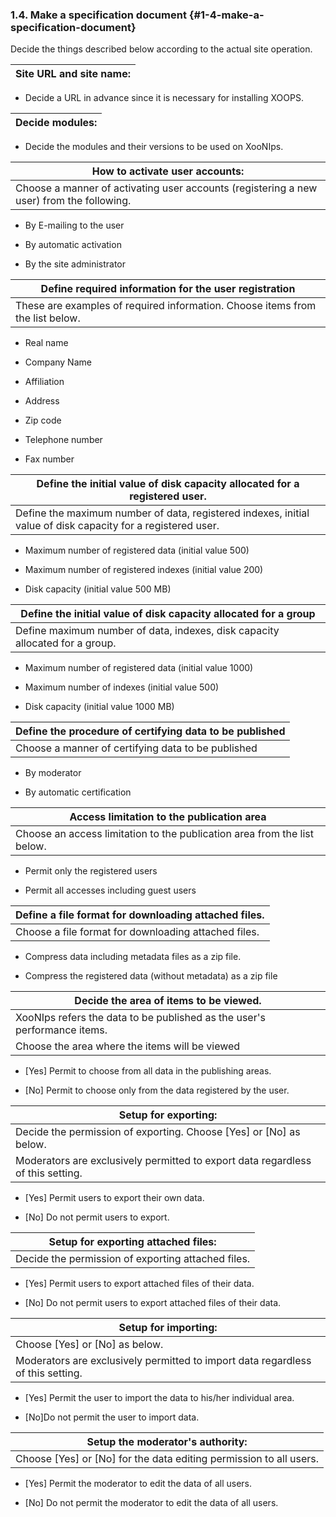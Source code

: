 ### 1.4. Make a specification document {#1-4-make-a-specification-document}

Decide the things described below according to the actual site operation.

| Site URL and site name: |
| --- |

*   Decide a URL in advance since it is necessary for installing XOOPS.

| Decide modules: |
| --- |

*   Decide the modules and their versions to be used on XooNIps.

| How to activate user accounts: |
| --- |
| Choose a manner of activating user accounts (registering a new user) from the following. |

*   By E-mailing to the user

*   By automatic activation

*   By the site administrator

| Define required information for the user registration |
| --- |
| These are examples of required information. Choose items from the list below. |

*   Real name

*   Company Name

*   Affiliation

*   Address

*   Zip code

*   Telephone number

*   Fax number

| Define the initial value of disk capacity allocated for a registered user. |
| --- |
| Define the maximum number of data, registered indexes, initial value of disk capacity for a registered user. |

*   Maximum number of registered data (initial value 500)

*   Maximum number of registered indexes (initial value 200)

*   Disk capacity (initial value 500 MB)

| Define the initial value of disk capacity allocated for a group |
| --- |
| Define maximum number of data, indexes, disk capacity allocated for a group. |

*   Maximum number of registered data (initial value 1000)

*   Maximum number of indexes (initial value 500)

*   Disk capacity (initial value 1000 MB)

| Define the procedure of certifying data to be published |
| --- |
| Choose a manner of certifying data to be published |

*   By moderator

*   By automatic certification

| Access limitation to the publication area |
| --- |
| Choose an access limitation to the publication area from the list below. |

*   Permit only the registered users

*   Permit all accesses including guest users

| Define a file format for downloading attached files. |
| --- |
| Choose a file format for downloading attached files. |

*   Compress data including metadata files as a zip file.

*   Compress the registered data (without metadata) as a zip file

| Decide the area of items to be viewed. |
| --- |
| XooNIps refers the data to be published as the user&#039;s performance items. |
| Choose the area where the items will be viewed |

*   [Yes] Permit to choose from all data in the publishing areas.

*   [No] Permit to choose only from the data registered by the user.

| Setup for exporting: |
| --- |
| Decide the permission of exporting. Choose [Yes] or [No] as below. |
| Moderators are exclusively permitted to export data regardless of this setting. |

*   [Yes] Permit users to export their own data.

*   [No] Do not permit users to export.

| Setup for exporting attached files: |
| --- |
| Decide the permission of exporting attached files. |

*   [Yes] Permit users to export attached files of their data.

*   [No] Do not permit users to export attached files of their data.

| Setup for importing: |
| --- |
| Choose [Yes] or [No] as below. |
| Moderators are exclusively permitted to import data regardless of this setting. |

*   [Yes] Permit the user to import the data to his/her individual area.

*   [No]Do not permit the user to import data.

| Setup the moderator&#039;s authority: |
| --- |
| Choose [Yes] or [No] for the data editing permission to all users. |

*   [Yes] Permit the moderator to edit the data of all users.

*   [No] Do not permit the moderator to edit the data of all users.